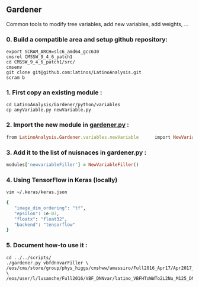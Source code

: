 ## Gardener

Common tools to modify tree variables, add new variables, add weights, ...

### 0. Build a compatible area and setup github repository:
```
export SCRAM_ARCH=slc6_amd64_gcc630
cmsrel CMSSW_9_4_6_patch1
cd CMSSW_9_4_6_patch1/src/
cmsenv
git clone git@github.com:latinos/LatinoAnalysis.git
scram b
```
### 1. First copy an existing module :
```
cd LatinoAnalysis/Gardener/python/variables
cp anyVariable.py newVariable.py
```
### 2. Import the new module in [gardener.py](https://github.com/latinos/LatinoAnalysis/blob/master/Gardener/scripts/gardener.py) :
```ruby
from LatinoAnalysis.Gardener.variables.newVariable      import NewVariableFiller
```
### 3. Add it to the list of nuisnaces in gardener.py :
```ruby
modules['newvariableFiller'] = NewVariableFiller()
```
### 4. Using TensorFlow in Keras (locally)
```
vim ~/.keras/keras.json
```
```ruby
{
   "image_dim_ordering": "tf",
   "epsilon": 1e-07,
   "floatx": "float32",
   "backend": "tensorflow"
}
```
### 5. Document how-to use it :
```
cd ../../scripts/
./gardener.py vbfdnnvarFiller \
/eos/cms/store/group/phys_higgs/cmshww/amassiro/Full2016_Apr17/Apr2017_summer16/lepSel__MCWeights__bSFLpTEffMulti__cleanTauMC__l2loose__hadd__l2tightOR__LepTrgFix__formulasMC__wwSel/latino_VBFHToWWTo2L2Nu_M125.root \
/eos/user/l/lusanche/Full2016/VBF_DNNvar/latino_VBFHToWWTo2L2Nu_M125_DNN.root
```
